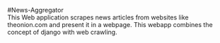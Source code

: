 #News-Aggregator  
This Web application scrapes news articles from websites like theonion.com and present it in a webpage. This webapp combines the concept of django with web crawling. 


